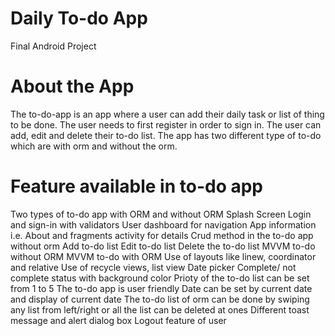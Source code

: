 # Daily To-do App
Final Android Project

# About the App
The to-do-app is an app where a user can add their daily task or list of thing to be done. The user needs to first register in order to sign in. The user can add, edit and delete their to-do list. The app has two different type of to-do which are with orm and without the orm.

# Feature available in to-do app 

Two types of to-do app with ORM and without ORM
Splash Screen
Login and sign-in with validators
User dashboard for navigation
App information i.e. About and fragments activity for details
Crud method in the to-do app without orm
Add to-do list 
Edit to-do list
Delete the to-do list
MVVM to-do without ORM
MVVM to-do with ORM
Use of layouts like linew, coordinator and relative
Use of recycle views, list view
Date picker
Complete/ not complete status with background color
Prioty of the to-do list can be set from 1 to 5
The to-do app is user friendly
Date can be set by current date and display of current date
The to-do list of orm can be done by swiping any list from left/right or all the list can be deleted   at ones
Different toast message and alert dialog box
Logout feature of user

